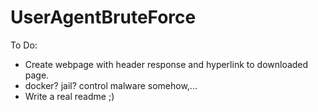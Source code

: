 # UserAgentBruteForce

To Do:
- Create webpage with header response and hyperlink to downloaded page.
- docker? jail? control malware somehow,...
- Write a real readme ;)
